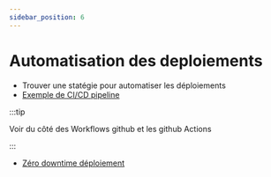 ```yaml
---
sidebar_position: 6
---
```


# Automatisation des deploiements

- Trouver une statégie pour automatiser les déploiements
- [Exemple de CI/CD pipeline](https://medium.com/@michaelekpang/creating-a-ci-cd-pipeline-using-github-actions-b65bb248edfe)

:::tip

Voir du côté des Workflows github et les github Actions

:::

- [Zéro downtime déploiement](https://warrickbayman.medium.com/zero-downtime-laravel-deployments-with-envoy-version-2-227c8259e31c)
